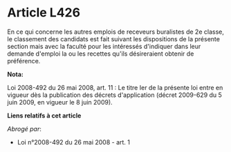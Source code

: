 # Article L426

En ce qui concerne les autres emplois de receveurs buralistes de 2e classe, le classement des candidats est fait suivant les
dispositions de la présente section mais avec la faculté pour les intéressés d'indiquer dans leur demande d'emploi la ou les
recettes qu'ils désireraient obtenir de préférence.

**Nota:**

Loi 2008-492 du 26 mai 2008, art. 11 : Le titre Ier de la présente loi entre en vigueur dès la publication des décrets
d'application (décret 2009-629 du 5 juin 2009, en vigueur le 8 juin 2009).

**Liens relatifs à cet article**

_Abrogé par_:

  - Loi n°2008-492 du 26 mai 2008 - art. 1
